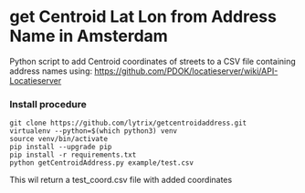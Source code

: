 # get Centroid Lat Lon from Address Name in Amsterdam #

Python script to add Centroid coordinates of streets to a CSV file containing address names using: 
https://github.com/PDOK/locatieserver/wiki/API-Locatieserver

### Install procedure ###

```
git clone https://github.com/lytrix/getcentroidaddress.git
virtualenv --python=$(which python3) venv
source venv/bin/activate
pip install --upgrade pip
pip install -r requirements.txt
python getCentroidAddress.py example/test.csv

```
This wil return a test_coord.csv file with added coordinates
